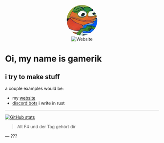 
<div id="header" align="center">
    <img src="profil.png" class="headerimage" style="border-radius: 100%; height: 100px; width: 100px">
</div>
<div id="badges" align="center">
<img alt="Website" src="https://img.shields.io/website?down_message=offline&up_color=gren&up_message=online&url=https%3A%2F%2Filluminaticraft.de">
</div>

# Oi, my name is gamerik

## i try to make stuff

a couple examples would be:
- my [website](https://illuminaticraft.de)
- [discord bots](https://github.com/ItsGamerik/get-img) i write in rust

---

[![GitHub stats](https://github-readme-stats.vercel.app/api?username=ItsGamerik&show_icons=true&theme=transparent)](https://github.com/anuraghazra/github-readme-stats)

> Alt F4 und der Tag gehört dir

— ???
